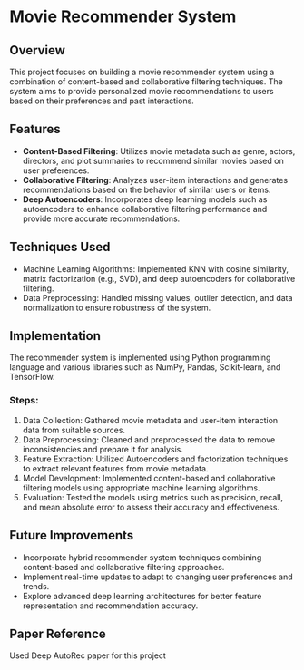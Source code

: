 # Movie Recommender System

## Overview
This project focuses on building a movie recommender system using a combination of content-based and collaborative filtering techniques. The system aims to provide personalized movie recommendations to users based on their preferences and past interactions.

## Features
- **Content-Based Filtering**: Utilizes movie metadata such as genre, actors, directors, and plot summaries to recommend similar movies based on user preferences.
- **Collaborative Filtering**: Analyzes user-item interactions and generates recommendations based on the behavior of similar users or items.
- **Deep Autoencoders**: Incorporates deep learning models such as autoencoders to enhance collaborative filtering performance and provide more accurate recommendations.

## Techniques Used
- Machine Learning Algorithms: Implemented KNN with cosine similarity, matrix factorization (e.g., SVD), and deep autoencoders for collaborative filtering.
- Data Preprocessing: Handled missing values, outlier detection, and data normalization to ensure robustness of the system.

## Implementation
The recommender system is implemented using Python programming language and various libraries such as NumPy, Pandas, Scikit-learn, and TensorFlow.

### Steps:
1. Data Collection: Gathered movie metadata and user-item interaction data from suitable sources.
2. Data Preprocessing: Cleaned and preprocessed the data to remove inconsistencies and prepare it for analysis.
3. Feature Extraction: Utilized Autoencoders and factorization techniques to extract relevant features from movie metadata.
4. Model Development: Implemented content-based and collaborative filtering models using appropriate machine learning algorithms.
5. Evaluation: Tested the models using metrics such as precision, recall, and mean absolute error to assess their accuracy and effectiveness.
   
## Future Improvements
- Incorporate hybrid recommender system techniques combining content-based and collaborative filtering approaches.
- Implement real-time updates to adapt to changing user preferences and trends.
- Explore advanced deep learning architectures for better feature representation and recommendation accuracy.

## Paper Reference
Used Deep AutoRec paper for this project

